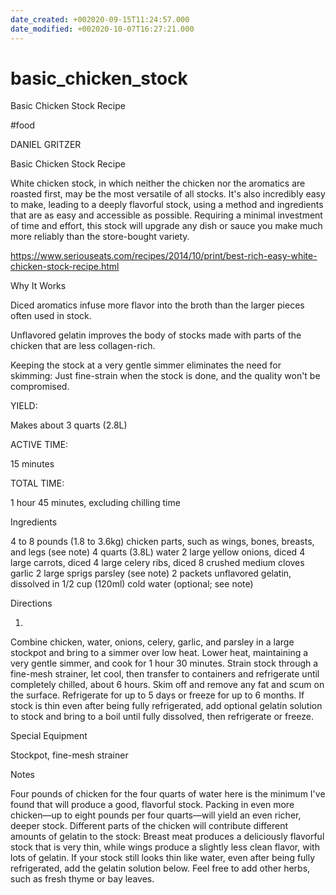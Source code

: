```yaml
---
date_created: +002020-09-15T11:24:57.000
date_modified: +002020-10-07T16:27:21.000
---
```


# basic_chicken_stock

Basic Chicken Stock Recipe

#food

DANIEL GRITZER

Basic Chicken Stock Recipe

White chicken stock, in which neither the chicken nor the aromatics are roasted first, may be the most versatile of all stocks. It's also incredibly easy to make, leading to a deeply flavorful stock, using a method and ingredients that are as easy and accessible as possible. Requiring a minimal investment of time and effort, this stock will upgrade any dish or sauce you make much more reliably than the store-bought variety.

https://www.seriouseats.com/recipes/2014/10/print/best-rich-easy-white-chicken-stock-recipe.html

Why It Works

Diced aromatics infuse more flavor into the broth than the larger pieces often used in stock.

Unflavored gelatin improves the body of stocks made with parts of the chicken that are less collagen-rich.

Keeping the stock at a very gentle simmer eliminates the need for skimming: Just fine-strain when the stock is done, and the quality won't be compromised.

YIELD:

Makes about 3 quarts (2.8L)

ACTIVE TIME:

15 minutes

TOTAL TIME:

1 hour 45 minutes, excluding chilling time

Ingredients

4 to 8 pounds (1.8 to 3.6kg) chicken parts, such as wings, bones, breasts, and legs (see note)
4 quarts (3.8L) water
2 large yellow onions, diced
4 large carrots, diced
4 large celery ribs, diced
8 crushed medium cloves garlic
2 large sprigs parsley (see note)
2 packets unflavored gelatin, dissolved in 1/2 cup (120ml) cold water (optional; see note)

Directions

1.

Combine chicken, water, onions, celery, garlic, and parsley in a large stockpot and bring to a simmer over low heat. Lower heat, maintaining a very gentle simmer, and cook for 1 hour 30 minutes. Strain stock through a fine-mesh strainer, let cool, then transfer to containers and refrigerate until completely chilled, about 6 hours. Skim off and remove any fat and scum on the surface. Refrigerate for up to 5 days or freeze for up to 6 months. If stock is thin even after being fully refrigerated, add optional gelatin solution to stock and bring to a boil until fully dissolved, then refrigerate or freeze.

Special Equipment

Stockpot, fine-mesh strainer

Notes

Four pounds of chicken for the four quarts of water here is the minimum I've found that will produce a good, flavorful stock. Packing in even more chicken—up to eight pounds per four quarts—will yield an even richer, deeper stock. Different parts of the chicken will contribute different amounts of gelatin to the stock: Breast meat produces a deliciously flavorful stock that is very thin, while wings produce a slightly less clean flavor, with lots of gelatin. If your stock still looks thin like water, even after being fully refrigerated, add the gelatin solution below. Feel free to add other herbs, such as fresh thyme or bay leaves.
